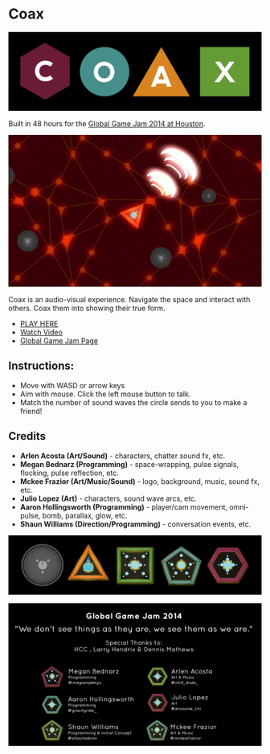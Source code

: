 Coax
====

![logo](readme_img/logo.png)

Built in 48 hours for the [Global Game Jam 2014 at Houston](http://globalgamejam.org/2014/games/coax).

![screen](readme_img/screen.png)

Coax is an audio-visual experience. Navigate the space and interact with
others. Coax them into showing their true form. 

- [PLAY HERE](https://dl.dropboxusercontent.com/u/2334881/CoaxWeb/WebPlayer.html)
- [Watch Video](http://www.youtube.com/watch?v=frcOn1aVcYs)
- [Global Game Jam Page](http://globalgamejam.org/2014/games/coax)

## Instructions: 

- Move with WASD or arrow keys
- Aim with mouse. Click the left mouse button to talk.
- Match the number of sound waves the circle sends to you to make a friend!

## Credits

- __Arlen Acosta (Art/Sound)__ - characters, chatter sound fx, etc.
- __Megan Bednarz (Programming)__ - space-wrapping, pulse signals, flocking, pulse reflection, etc.
- __Mckee Frazior (Art/Music/Sound)__ - logo, background, music, sound fx, etc.
- __Julio Lopez (Art)__ - characters, sound wave arcs, etc.
- __Aaron Hollingsworth (Programming)__ - player/cam movement, omni-pulse, bomb, parallax, glow, etc.
- __Shaun Williams (Direction/Programming)__ - conversation events, etc.

![shapes](readme_img/shapes.png)

![credits](readme_img/credits.png)
